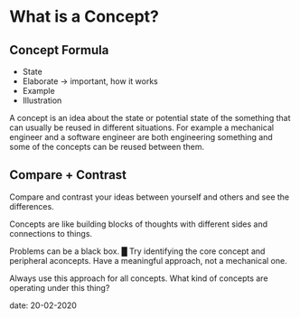 # What is a Concept?

## Concept Formula
* State
* Elaborate -> important, how it works
* Example
* Illustration

A concept is an idea about the state or potential state of the something that can usually be reused in different situations. For example a mechanical engineer and a software engineer are both engineering something and some of the concepts can be reused between them.

## Compare + Contrast

Compare and contrast your ideas between yourself and others and see the differences.

Concepts are like building blocks of thoughts with different sides and connections to things.

Problems can be a black box. █ Try identifying the core concept and peripheral aconcepts. 
Have a meaningful approach, not a mechanical one.


Always use this approach for all concepts. What kind of concepts are operating under this thing?


date: 20-02-2020